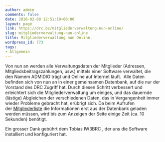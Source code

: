 ```yaml
---
author: admin
comments: false
date: 2010-02-08 12:51:10+00:00
layout: page
link: https://drc.bz/mitgliederverwaltung-nun-online/
slug: mitgliederverwaltung-nun-online
title: Mitgliederverwaltung nun Online.
wordpress_id: 773
tags:
- Allgemein
---
```


Von nun an werden alle Verwaltungsdaten der Mitglieder (Adressen, Mitgliedsbeitragszahlungen, usw.) mittels einer Software verwaltet, die den Namem ADMIDIO trägt und Online auf Internet läuft.  Alle Daten befinden sich von nun an in einer gemeinsamen Datenbank, auf die nur der Vorstand des DRC Zugriff hat. Durch diesen Schritt verbessert und erleichtert sich die Mitgliederverwaltung um einiges, und das dauernde (lästige) Abgleichen der verschiedenen Daten, das in Vergangenheit immer wieder Probleme gebracht hat, erübrigt sich. Da beim Aufrufen der [Mitgliederliste](http://members.drc.bz/wp_liste/wait.php) die Informationen erst aus der Datenbank geladen werden müssen, wird bis zum Anzeigen der Seite einige Zeit (ca. 10 Sekunden) benötigt.

Ein grosser Dank gebührt dem Tobias IW3BRC , der uns die Software installiert und konfiguriert hat.
